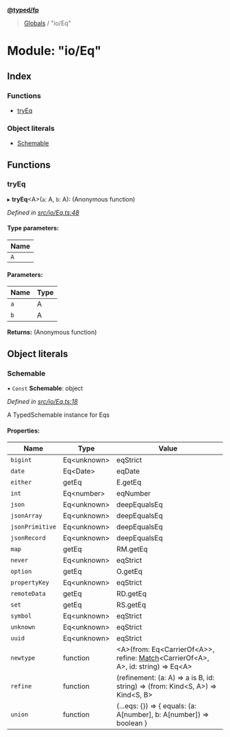 **[@typed/fp](../README.md)**

> [Globals](../globals.md) / "io/Eq"

# Module: "io/Eq"

## Index

### Functions

* [tryEq](_io_eq_.md#tryeq)

### Object literals

* [Schemable](_io_eq_.md#schemable)

## Functions

### tryEq

▸ **tryEq**\<A>(`a`: A, `b`: A): (Anonymous function)

*Defined in [src/io/Eq.ts:48](https://github.com/TylorS/typed-fp/blob/41076ce/src/io/Eq.ts#L48)*

#### Type parameters:

Name |
------ |
`A` |

#### Parameters:

Name | Type |
------ | ------ |
`a` | A |
`b` | A |

**Returns:** (Anonymous function)

## Object literals

### Schemable

▪ `Const` **Schemable**: object

*Defined in [src/io/Eq.ts:18](https://github.com/TylorS/typed-fp/blob/41076ce/src/io/Eq.ts#L18)*

A TypedSchemable instance for Eqs

#### Properties:

Name | Type | Value |
------ | ------ | ------ |
`bigint` | Eq\<unknown> | eqStrict |
`date` | Eq\<Date> | eqDate |
`either` | getEq | E.getEq |
`int` | Eq\<number> | eqNumber |
`json` | Eq\<unknown> | deepEqualsEq |
`jsonArray` | Eq\<unknown> | deepEqualsEq |
`jsonPrimitive` | Eq\<unknown> | deepEqualsEq |
`jsonRecord` | Eq\<unknown> | deepEqualsEq |
`map` | getEq | RM.getEq |
`never` | Eq\<unknown> | eqStrict |
`option` | getEq | O.getEq |
`propertyKey` | Eq\<unknown> | eqStrict |
`remoteData` | getEq | RD.getEq |
`set` | getEq | RS.getEq |
`symbol` | Eq\<unknown> | eqStrict |
`unknown` | Eq\<unknown> | eqStrict |
`uuid` | Eq\<unknown> | eqStrict |
`newtype` | function | \<A>(from: Eq\<CarrierOf\<A>>, refine: [Match](_logic_types_.match.md)\<CarrierOf\<A>, A>, id: string) => Eq\<A> |
`refine` | function | (refinement: (a: A) => a is B, id: string) => (from: Kind\<S, A>) => Kind\<S, B> |
`union` | function | (...eqs: {}) => { equals: (a: A[number], b: A[number]) => boolean  } |
